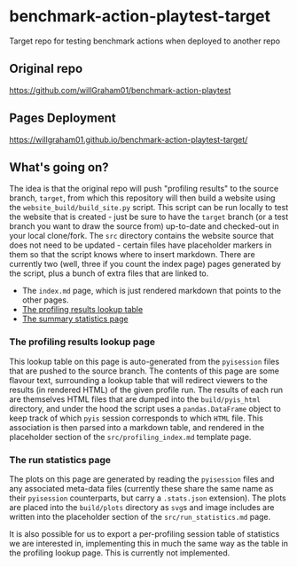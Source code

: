 # benchmark-action-playtest-target
Target repo for testing benchmark actions when deployed to another repo

## Original repo
https://github.com/willGraham01/benchmark-action-playtest

## Pages Deployment
https://willgraham01.github.io/benchmark-action-playtest-target/

## What's going on?

The idea is that the original repo will push "profiling results" to the source branch, `target`, from which this repository will then build a website using the `website_build/build_site.py` script.
This script can be run locally to test the website that is created - just be sure to have the `target` branch (or a test branch you want to draw the source from) up-to-date and checked-out in your local clone/fork.
The `src` directory contains the website source that does not need to be updated - certain files have placeholder markers in them so that the script knows where to insert markdown.
There are currently two (well, three if you count the index page) pages generated by the script, plus a bunch of extra files that are linked to.
- The `index.md` page, which is just rendered markdown that points to the other pages.
- [The profiling results lookup table](#the-profiling-results-lookup-page)
- [The summary statistics page](#the-run-statistics-page)

### The profiling results lookup page

This lookup table on this page is auto-generated from the `pyisession` files that are pushed to the source branch.
The contents of this page are some flavour text, surrounding a lookup table that will redirect viewers to the results (in rendered HTML) of the given profile run.
The results of each run are themselves HTML files that are dumped into the `build/pyis_html` directory, and under the hood the script uses a `pandas.DataFrame` object to keep track of which `pyis` session corresponds to which `HTML` file.
This association is then parsed into a markdown table, and rendered in the placeholder section of the `src/profiling_index.md` template page.

### The run statistics page

The plots on this page are generated by reading the `pyisession` files and any associated meta-data files (currently these share the same name as their `pyisession` counterparts, but carry a `.stats.json` extension).
The plots are placed into the `build/plots` directory as `svg`s and image includes are written into the placeholder section of the `src/run_statistics.md` page.

It is also possible for us to export a per-profiling session table of statistics we are interested in, implementing this in much the same way as the table in the profiling lookup page.
This is currently not implemented.